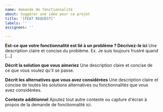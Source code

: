 ```yaml
---
name: demande de fonctionnalité
about: Suggérer une idée pour ce projet
title: '[FEAT REQUEST]'
labels: ''
assignees: ''

---
```


**Est-ce que votre fonctionnalité est lié à un problème ? Décrivez-le ici**
Une description claire et concise du problème. Ex. Je suis toujours frustré quand [...]

**Décrit la solution que vous aimeriez**
Une description claire et concise de ce que vous voulez qu'il se passe.

**Décrit les alternatives que vous avez considérées**
Une description claire et concise de toutes les solutions alternatives ou fonctionnalités que vous avez considérées.

**Contexte additionnel**
Ajoutez tout autre contexte ou capture d'écran à propos de la demande de fonctionnalité ici.
